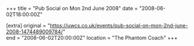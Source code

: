 +++
title = "Pub Social on Mon 2nd June 2008"
date = "2008-06-02T18:00:00Z"

[extra]
original = "https://uwcs.co.uk/events/pub-social-on-mon-2nd-june-2008-1474489009784/"    
end = "2008-06-02T20:00:00Z"
location = "The Phantom Coach"
+++



